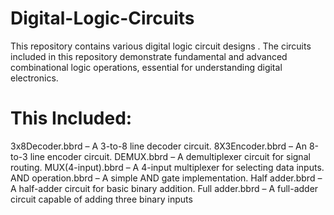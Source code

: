 # Digital-Logic-Circuits
This repository contains various digital logic circuit designs . The circuits included in this repository demonstrate fundamental and advanced combinational logic operations, essential for understanding digital electronics.
# This Included:
3x8Decoder.bbrd – A 3-to-8 line decoder circuit.
8X3Encoder.bbrd – An 8-to-3 line encoder circuit.
DEMUX.bbrd – A demultiplexer circuit for signal routing.
MUX(4-input).bbrd – A 4-input multiplexer for selecting data inputs.
AND operation.bbrd – A simple AND gate implementation.
Half adder.bbrd – A half-adder circuit for basic binary addition.
Full adder.bbrd – A full-adder circuit capable of adding three binary inputs